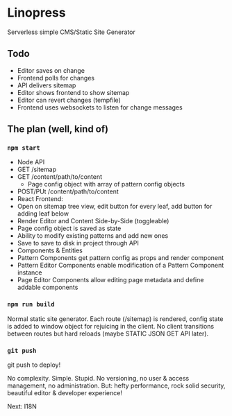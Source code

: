 # Linopress

Serverless simple CMS/Static Site Generator

## Todo

* Editor saves on change
* Frontend polls for changes
* API delivers sitemap
* Editor shows frontend to show sitemap
* Editor can revert changes (tempfile)
* Frontend uses websockets to listen for change messages

## The plan (well, kind of)

### `npm start`

* Node API
 * GET /sitemap
 * GET /content/path/to/content
   * Page config object with array of pattern config objects
 * POST/PUt /content/path/to/content
* React Frontend:
 * Open on sitemap tree view, edit button for every leaf, add button for adding leaf below
 * Render Editor and Content Side-by-Side (toggleable)
 * Page config object is saved as state
 * Ability to modify existing patterns and add new ones
 * Save to save to disk in project through API
* Components & Entities
 * Pattern Components get pattern config as props and render component
 * Pattern Editor Components enable modification of a Pattern Component instance
 * Page Editor Components allow editing page metadata and define addable components

### `npm run build`
Normal static site generator. Each route (/sitemap) is rendered, config state is added to window object for rejuicing in the client. No client transitions between routes but hard reloads (maybe STATIC JSON GET API later).

### `git push`

git push to deploy!

No complexity. Simple. Stupid. No versioning, no user & access management, no administration. But: hefty performance, rock solid security, beautiful editor & developer experience!

Next: I18N
